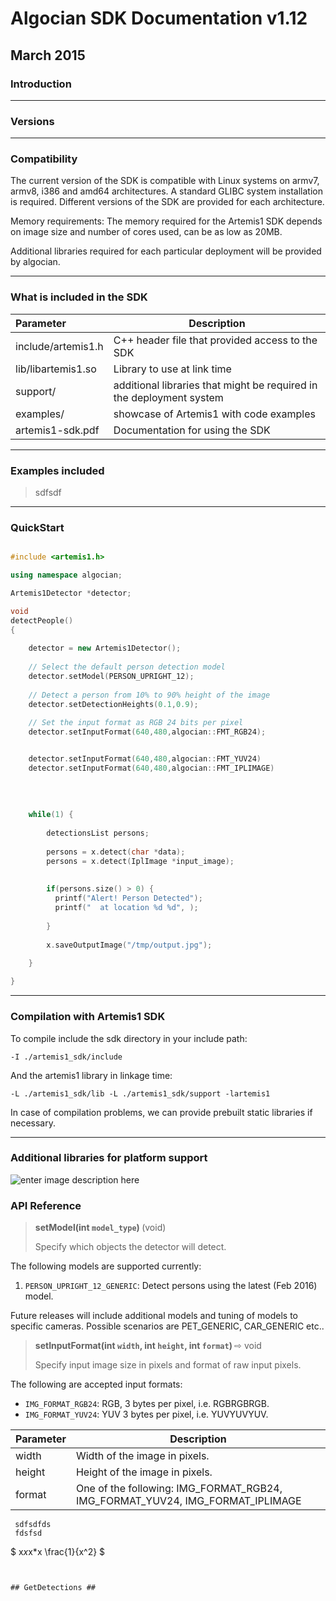 
# Algocian SDK Documentation v1.12
## March 2015


### Introduction
---

### Versions

---

### Compatibility

The current version of the SDK is compatible with Linux systems on armv7, armv8, i386 and amd64 architectures. A standard GLIBC system installation is required. Different versions of the SDK are provided for each architecture.

Memory requirements: The memory required for the Artemis1 SDK depends on image size and number of cores used, can be as low as 20MB.

Additional libraries required for each particular deployment will be provided by algocian.

---

### What is included in the SDK

| Parameter | Description |
| :---     | --- |
| include/artemis1.h | C++ header file that provided access to the SDK |
| lib/libartemis1.so | Library to use at link time |
| support/ | additional libraries that might be required in the deployment system |
| examples/ | showcase of Artemis1 with code examples |
| artemis1-sdk.pdf | Documentation for using the SDK |



------------------

### Examples included

> sdfsdf
> 

------------

### QuickStart 

    

```c++

#include <artemis1.h>

using namespace algocian;

Artemis1Detector *detector;

void
detectPeople() 
{
	
	detector = new Artemis1Detector();
	
	// Select the default person detection model
	detector.setModel(PERSON_UPRIGHT_12); 
	
	// Detect a person from 10% to 90% height of the image
	detector.setDetectionHeights(0.1,0.9); 
	
	// Set the input format as RGB 24 bits per pixel
	detector.setInputFormat(640,480,algocian::FMT_RGB24);


	detector.setInputFormat(640,480,algocian::FMT_YUV24)
	detector.setInputFormat(640,480,algocian::FMT_IPLIMAGE)
	
	
	
	
	while(1) {
	
		detectionsList persons;
		
		persons = x.detect(char *data);
		persons = x.detect(IplImage *input_image);
		
		
		if(persons.size() > 0) { 
		  printf("Alert! Person Detected");
		  printf("  at location %d %d", );
		  
		}
		
		x.saveOutputImage("/tmp/output.jpg");
		
	}

}

```

-------------

### Compilation with Artemis1 SDK

To compile include the sdk directory in your include path:

`-I ./artemis1_sdk/include`

And the artemis1 library in linkage time:

`-L ./artemis1_sdk/lib -L ./artemis1_sdk/support -lartemis1`

In case of compilation problems, we can provide prebuilt static libraries if necessary.


-----

### Additional libraries for platform support


![enter image description here](http://alg11.api.algocian.com/api1.png)

### API Reference 



 
> <b> setModel(int `model_type`) </b> (void)
>
> Specify which objects the detector will detect. 

The following models are supported currently:

1.  <code>PERSON_UPRIGHT_12_GENERIC</code>: Detect persons using the latest (Feb 2016) model.

Future releases will include additional models and tuning of models to specific cameras. Possible scenarios are PET_GENERIC, CAR_GENERIC etc..

>  <b>setInputFormat(int `width`, int `height`, int `format`) </b>  ⇨ void
>
>   Specify input image size in pixels and format of raw input pixels. 

The following are accepted input formats:

-  `IMG_FORMAT_RGB24`: RGB, 3 bytes per pixel, i.e. RGBRGBRGB. 
-  `IMG_FORMAT_YUV24`: YUV 3 bytes per pixel, i.e. YUVYUVYUV.

| Parameter | Description |
| :---      | ---         |
| width  | Width of the image in pixels. |
| height | Height of the image in pixels. |
| format | One of the following: IMG_FORMAT_RGB24, IMG_FORMAT_YUV24, IMG_FORMAT_IPLIMAGE |






     sdfsdfds
     fdsfsd
     
$ x*x*x*x \frac{1}{x^2} $
    

```


## GetDetections ##
